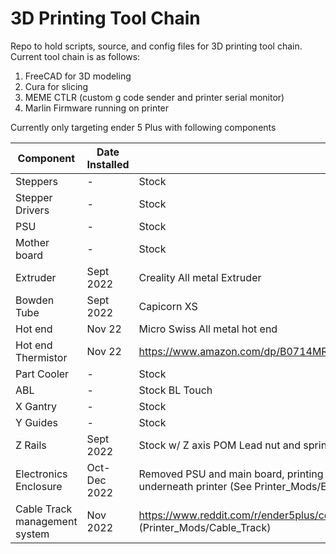 # 3D Printing Tool Chain
Repo to hold scripts, source, and config files for 3D printing tool chain. 
Current tool chain is as follows:

1) FreeCAD for 3D modeling
2) Cura for slicing
3) MEME CTLR (custom g code sender and printer serial monitor)
4) Marlin Firmware running on printer

Currently only targeting ender 5 Plus with following components

| Component | Date Installed | Comment |
| --- | --- | --- |
| Steppers | - | Stock |
| Stepper Drivers | - | Stock |
| PSU | - | Stock |
| Mother board | - | Stock |
| Extruder | Sept 2022 | Creality All metal Extruder |
| Bowden Tube | Sept 2022 | Capicorn XS |
| Hot end | Nov 22 | Micro Swiss All metal hot end |
| Hot end Thermistor | Nov 22 | https://www.amazon.com/dp/B0714MR5BC?psc=1&ref=ppx_yo2ov_dt_b_product_details |
| Part Cooler | - | Stock |
| ABL | - | Stock BL Touch |
| X Gantry | - | Stock |
| Y Guides | - | Stock |
| Z Rails | Sept 2022 | Stock w/ Z axis POM Lead nut and spring |
| Electronics Enclosure | Oct-Dec 2022 | Removed PSU and main board, printing custom enclosure to move electronics out from underneath printer (See Printer_Mods/Electric_Enclosure) |
| Cable Track management system | Nov 2022 | https://www.reddit.com/r/ender5plus/comments/so2ulf/ender_5_plus_cable_chain_solution/ (Printer_Mods/Cable_Track)|